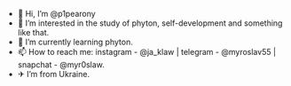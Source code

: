 - 👋 Hi, I’m @p1pearony
- 👀 I’m interested in the study of phyton, self-development and something like that.
- 🌱 I’m currently learning phyton.
- 📫 How to reach me: instagram - @ja_klaw | telegram - @myroslav55 | snapchat - @myr0slaw.
- ✈  I’m from Ukraine.

<!---
sl1usarchuk/sl1usarchuk is a ✨ special ✨ repository because its `README.md` (this file) appears on your GitHub profile.
You can click the Preview link to take a look at your changes.
--->
